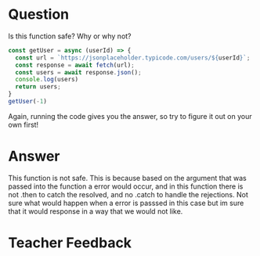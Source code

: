 # Question

Is this function safe? Why or why not?

```js
const getUser = async (userId) => {
  const url = `https://jsonplaceholder.typicode.com/users/${userId}`;
  const response = await fetch(url);
  const users = await response.json();
  console.log(users)
  return users;
}
getUser(-1)
```

Again, running the code gives you the answer, so try to figure it out on your own first!

# Answer
This function is not safe. This is because based on the argument that was passed into the function a error would occur, and in this function there is not .then to catch the resolved, and no .catch to handle the rejections. Not sure what would happen when a error is passsed in this case but im sure that it would response in a way that we would not like. 

# Teacher Feedback